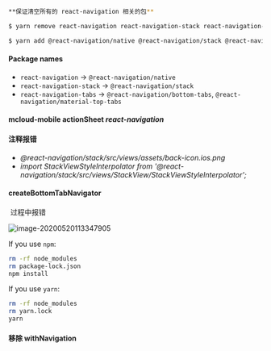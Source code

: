 ```bash
**保证清空所有的 react-navigation 相关的包**

$ yarn remove react-navigation react-navigation-stack react-navigation-tabs

$ yarn add @react-navigation/native @react-navigation/stack @react-navigation/bottom-tabs react-native-reanimated react-native-gesture-handler react-native-screens react-native-safe-area-context @react-native-community/masked-view
```

#### Package names

- `react-navigation` -> `@react-navigation/native`
- `react-navigation-stack` -> `@react-navigation/stack`
- `react-navigation-tabs` -> `@react-navigation/bottom-tabs`, `@react-navigation/material-top-tabs`

#### mcloud-mobile actionSheet *react-navigation*

#### 注释报错

- *@react-navigation/stack/src/views/assets/back-icon.ios.png*
- *import StackViewStyleInterpolator from '@react-navigation/stack/src/views/StackView/StackViewStyleInterpolator';*

#### createBottomTabNavigator

​	过程中报错

 ![image-20200520113347905](/Users/liujinmeng/Desktop/markdown/myblog/src/image/image-20200520113347905.png)

If you use `npm`:

```sh
rm -rf node_modules
rm package-lock.json
npm install
```

If you use `yarn`:

```sh
rm -rf node_modules
rm yarn.lock
yarn
```

#### 移除 withNavigation

